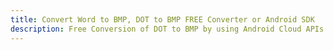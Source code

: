 ---title: Convert Word to BMP, DOT to BMP FREE Converter or Android SDKdescription: Free Conversion of DOT to BMP by using Android Cloud APIs & SDKs. Also Create, Edit & Render Microsoft Word & OpenOffice documents in the Cloud.---